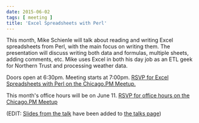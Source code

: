 ```yaml
---
date: 2015-06-02
tags: [ meeting ]
title: 'Excel Spreadsheets with Perl'
---
```

This month, Mike Schienle will talk about reading and writing Excel
spreadsheets from Perl, with the main focus on writing them. The presentation
will discuss writing both data and formulas, multiple sheets, adding comments,
etc. Mike uses Excel in both his day job as an ETL geek for Northern Trust and
processing weather data.

Doors open at 6:30pm. Meeting starts at 7:00pm. [RSVP for Excel Spreadsheets
with Perl on the Chicago.PM
Meetup.](http://www.meetup.com/ChicagoPM/events/221598709/)

This month's office hours will be on June 11. [RSVP for office hours on the
Chicago.PM Meetup](http://www.meetup.com/ChicagoPM/events/222836256/)

(EDIT: [Slides from the talk](/talks/excel-spreadsheets-with-perl.pdf) have been added
to [the talks page](/talks))
